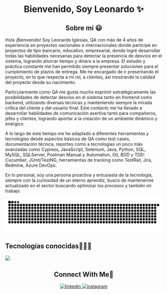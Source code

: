 <h1 align="center">Bienvenido, Soy Leonardo ✨</h1>

<h2 align="center">Sobre mi 😃</h2>

<p>
  Hola ¡Bienvenido! Soy Leonardo Iglesias, QA con más de 4 años de experiencia en proyectos nacionales e internacionales donde participé en proyectos de tipo bancario, educativo, empresarial, donde logré desarrollar todas las habilidades necesarias para detectar la presencia de desvíos en el sistema, logrando ahorrar tiempo y dinero a la empresa. El estudio y práctica constante me han permitido siempre presentar soluciones para el cumplimiento de plazos de entrega. Me he encargado de ir presentando el proyecto, en lo que respecta a mi rol, a clientes, así mostrando la calidad del proyecto desde su nacimiento.
</p>

<p>
  Particularmente como QA me gusta mucho exprimir estratégicamente las posibilidades de detectar desvíos en el sistema tanto en frontend como backend, utilizando diversas técnicas y manteniendo siempre la mirada crítica del cliente y del usuario final. Este contacto me ha llevado a desarrollar habilidades de comunicación asertiva tanto para compañeros, jefes y clientes, logrando aportar a la creación de un ambiente dinámico y enérgico.
</p>

<p>
  A lo largo de este tiempo me he adaptado a diferentes herramientas y tecnologías desde aspectos básicos de QA como test cases, documentación técnica, reportes como a tecnologías un poco más avanzadas como Cypress, JavaScript, Selenium, Java, Python, SQL, MySQL, SQLServer, Postman Manual y Automation, Git, BDD y TDD: Cucumber, JUnit/TestNG, herramientas de tracking como TestRail, Jira, Redmine, Azure DevOps.
</p>

<p>
  En lo personal, soy una persona proactiva y entusiasta de la tecnología, siempre con la curiosidad de un eterno aprendiz, busco de mantenerme actualizado en el sector buscando optimizar los procesos y también mi trabajo.
</p>

<p align="center">
  <img src="https://github.com/7oSkaaa/7oSkaaa/blob/output/github-contribution-grid-snake.svg?" alt="Snake Game"/>
</p>

<h2>Tecnologías conocidas👨🏻‍💻</h2>

<p align="left">
  <a href="https://skillicons.dev">
    <img src="https://skillicons.dev/icons?i=css,html,java,py,js,mysql,sqlite,git,github,docker,materialui,postman,eclipse,vscode,linux,windows,pycharm,ubuntu,selenium,cypress,discord,django,docker,gherkin,jenkins,gradle,graphql,idea,maven,nodejs,npm,notion&perline=12" />
  </a>
</p>

<div align="center">
  <h2>Connect With Me🤝</h2>
</div>

<p align="center">
  <a href="https://www.linkedin.com/in/leonardo-gabriel-iglesias-60b33a355/" target="_blank">
    <img src="https://user-images.githubusercontent.com/88904952/234979284-68c11d7f-1acc-4f0c-ac78-044e1037d7b0.png" alt="linkedin" height="50" width="50" />
  </a>
  <a href="https://www.instagram.com/leo_churches?utm_source=ig_web_button_share_sheet&igsh=ZDNlZDc0MzIxNw==" target="_blank">
    <img src="https://user-images.githubusercontent.com/88904952/234981169-2dd1e58f-4b7e-468c-8213-034ba62156c3.png" alt="instagram" height="50" width="50" />
  </a>
</p>

